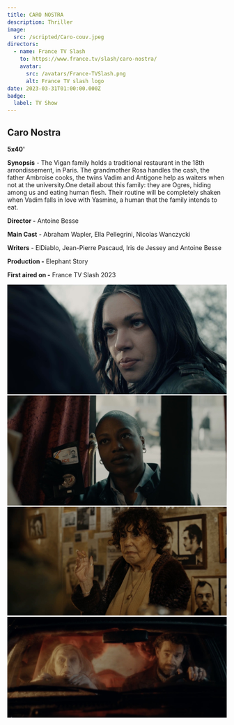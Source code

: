 ```yaml
---
title: CARO NOSTRA
description: Thriller
image:
  src: /scripted/Caro-couv.jpeg
directors:
  - name: France TV Slash
    to: https://www.france.tv/slash/caro-nostra/
    avatar:
      src: /avatars/France-TVSlash.png
      alt: France TV slash logo
date: 2023-03-31T01:00:00.000Z
badge:
  label: TV Show
---
```


## Caro Nostra

**5x40'**

**Synopsis** - The Vigan family holds a traditional restaurant in the 18th arrondissement, in Paris. The grandmother Rosa handles the cash, the father Ambroise cooks, the twins Vadim and Antigone help as waiters when not at the university.One detail about this family: they are Ogres, hiding among us and eating human flesh. Their routine will be completely shaken when Vadim falls in love with Yasmine, a human that the family intends to eat.

**Director -** Antoine Besse 

**Main Cast** - Abraham Wapler, Ella Pellegrini, Nicolas Wanczycki

**Writers** - ElDiablo, Jean-Pierre Pascaud, Iris de Jessey and Antoine Besse

**Production -** Elephant Story

**First aired on -** France TV Slash 2023

![Caro4.jpg](/scripted/Caro4.jpg)![Caro3.jpg](/scripted/Caro3.jpg)![Caro2.jpg](/scripted/Caro2.jpg)![Caro1.jpg](/scripted/Caro1.jpg)
